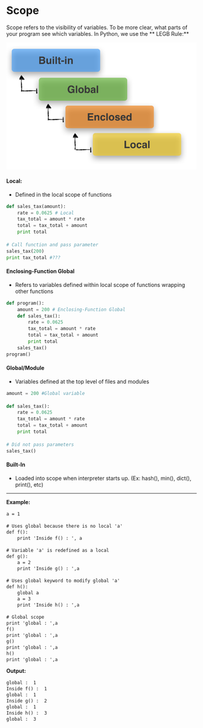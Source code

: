 # Scope

Scope refers to the visibility of variables. To be more clear, what parts of your program see which variables. In Python, we use the ** LEGB Rule:**

![](/assets/scope_resolution_1.png)

#### Local:

* Defined in the local scope of functions

```py
def sales_tax(amount):
    rate = 0.0625 # Local
    tax_total = amount * rate
    total = tax_total + amount
    print total

# Call function and pass parameter
sales_tax(200)
print tax_total #???
```

#### Enclosing-Function Global

* Refers to variables defined within local scope of functions wrapping other functions

```py
def program():
    amount = 200 # Enclosing-Function Global
    def sales_tax():
        rate = 0.0625
        tax_total = amount * rate
        total = tax_total + amount
        print total
    sales_tax()
program()
```

#### Global/Module

* Variables defined at the top level of files and modules

```py
amount = 200 #Global variable

def sales_tax():
    rate = 0.0625
    tax_total = amount * rate
    total = tax_total + amount
    print total

# Did not pass parameters
sales_tax()
```

#### Built-In

* Loaded into scope when interpreter starts up. \(Ex: hash\(\), min\(\), dict\(\), print\(\), etc\)

---

**Example:**

```
a = 1

# Uses global because there is no local 'a'
def f():
    print 'Inside f() : ', a

# Variable 'a' is redefined as a local
def g():    
    a = 2
    print 'Inside g() : ',a

# Uses global keyword to modify global 'a'
def h():    
    global a
    a = 3
    print 'Inside h() : ',a

# Global scope
print 'global : ',a
f()
print 'global : ',a
g()
print 'global : ',a
h()
print 'global : ',a
```

**Output:**

```
global :  1
Inside f() :  1
global :  1
Inside g() :  2
global :  1
Inside h() :  3
global :  3
```



